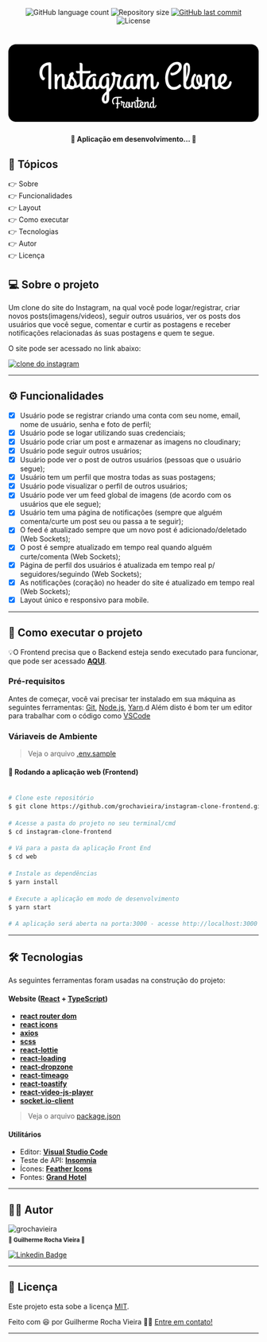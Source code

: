 <p align="center">
  <img alt="GitHub language count" src="https://img.shields.io/github/languages/count/grochavieira/instagram-clone-frontend?color=%2304D361&style=flat">

  <img alt="Repository size" src="https://img.shields.io/github/repo-size/grochavieira/instagram-clone-frontend?style=flat">
  
  <a href="https://github.com/grochavieira/instagram-clone-frontend/commits/master">
    <img alt="GitHub last commit" src="https://img.shields.io/github/last-commit/grochavieira/instagram-clone-frontend?style=flat">
  </a>
    
   <img alt="License" src="https://img.shields.io/badge/license-MIT-brightgreen?style=flat">

</p>
<h1 align="center">
    <img src="./.github/logo_frontend.png" />
</h1>

<h4 align="center"> 
	🚧  Aplicação em desenvolvimento... 🚧
</h4>

## 🏁 Tópicos

<p>
 👉<a href="#-sobre-o-projeto" style="text-decoration: none; "> Sobre</a> <br/>
👉<a href="#-funcionalidades" style="text-decoration: none; "> Funcionalidades</a> <br/>
👉<a href="#-layout" style="text-decoration: none"> Layout</a> <br/>
👉<a href="#-como-executar-o-projeto" style="text-decoration: none"> Como executar</a> <br/>
👉<a href="#-tecnologias" style="text-decoration: none"> Tecnologias</a> <br/>
👉<a href="#-autor" style="text-decoration: none"> Autor</a> <br/>
👉<a href="#user-content--licença" style="text-decoration: none"> Licença</a>

</p>

## 💻 Sobre o projeto

Um clone do site do Instagram, na qual você pode logar/registrar, criar novos posts(imagens/videos), seguir outros usuários, ver os posts dos usuários que você segue, comentar e curtir as postagens e receber notificações relacionadas ás suas postagens e quem te segue.

O site pode ser acessado no link abaixo:

<a align="center" href="https://grochavieira-instagram-clone-frontend.vercel.app/">
    <img alt="clone do instagram" src="https://img.shields.io/static/v1?label=site&message=clone-instagram&color=F75F50&style=flat&logo=vercel">
</a>

---

<a name="-funcionalidades"></a>

## ⚙️ Funcionalidades

- [x] Usuário pode se registrar criando uma conta com seu nome, email, nome de usuário, senha e foto de perfil;
- [x] Usuário pode se logar utilizando suas credenciais;
- [x] Usuário pode criar um post e armazenar as imagens no cloudinary;
- [x] Usuário pode seguir outros usuários;
- [x] Usuário pode ver o post de outros usuários (pessoas que o usuário segue);
- [x] Usuário tem um perfil que mostra todas as suas postagens;
- [x] Usuário pode visualizar o perfil de outros usuários;
- [x] Usuário pode ver um feed global de imagens (de acordo com os usuários que ele segue);
- [x] Usuário tem uma página de notificações (sempre que alguém comenta/curte um post seu ou passa a te seguir);
- [x] O feed é atualizado sempre que um novo post é adicionado/deletado (Web Sockets);
- [x] O post é sempre atualizado em tempo real quando alguém curte/comenta (Web Sockets);
- [x] Página de perfil dos usuários é atualizada em tempo real p/ seguidores/seguindo (Web Sockets);
- [x] As notificações (coração) no header do site é atualizado em tempo real (Web Sockets);
- [x] Layout único e responsivo para mobile.

---

<!-- ## 🎨 Layout

--- -->

## 🚀 Como executar o projeto

💡O Frontend precisa que o Backend esteja sendo executado para funcionar, que pode ser acessado **[AQUI](https://github.com/grochavieira/instagram-clone-backend)**.

### Pré-requisitos

Antes de começar, você vai precisar ter instalado em sua máquina as seguintes ferramentas:
[Git](https://git-scm.com), [Node.js](https://nodejs.org/en/), [Yarn](https://classic.yarnpkg.com/en/docs/install).d
Além disto é bom ter um editor para trabalhar com o código como [VSCode](https://code.visualstudio.com/)

### Váriaveis de Ambiente

> Veja o arquivo [.env.sample](https://github.com/grochavieira/instagram-clone-frontend/blob/master/web/.env.sample)

#### 🧭 Rodando a aplicação web (Frontend)

```bash

# Clone este repositório
$ git clone https://github.com/grochavieira/instagram-clone-frontend.git

# Acesse a pasta do projeto no seu terminal/cmd
$ cd instagram-clone-frontend

# Vá para a pasta da aplicação Front End
$ cd web

# Instale as dependências
$ yarn install

# Execute a aplicação em modo de desenvolvimento
$ yarn start

# A aplicação será aberta na porta:3000 - acesse http://localhost:3000

```

---

## 🛠 Tecnologias

As seguintes ferramentas foram usadas na construção do projeto:

#### **Website** ([React](https://reactjs.org/) + [TypeScript](https://www.typescriptlang.org/))

- **[react router dom](https://github.com/ReactTraining/react-router/tree/master/packages/react-router-dom)**
- **[react icons](https://react-icons.github.io/react-icons/)**
- **[axios](https://github.com/axios/axios)**
- **[scss](https://sass-lang.com/)**
- **[react-lottie](https://airbnb.io/lottie/)**
- **[react-loading](https://www.npmjs.com/package/react-loading)**
- **[react-dropzone](https://github.com/react-dropzone/react-dropzone)**
- **[react-timeago](https://www.npmjs.com/package/react-timeago)**
- **[react-toastify](https://www.npmjs.com/package/react-toastify)**
- **[react-video-js-player](https://www.npmjs.com/package/react-video-js-player)**
- **[socket.io-client](https://www.npmjs.com/package/socket.io-client)**

> Veja o arquivo [package.json](https://github.com/grochavieira/instagram-clone-frontend/blob/master/web/package.json)

#### **Utilitários**

- Editor: **[Visual Studio Code](https://code.visualstudio.com/)**
- Teste de API: **[Insomnia](https://insomnia.rest/)**
- Ícones: **[Feather Icons](https://feathericons.com/)**
- Fontes: **[Grand Hotel](https://fonts.google.com/specimen/GrandHotel)**

---

<a name="-autor"></a>

## 🦸‍♂️ **Autor**

<p>
 <img src="https://avatars.githubusercontent.com/u/48029638?s=460&u=40540691957b5aabf04e2e1d4cddf8d3633cb1be&v=4" width="150px;" alt="grochavieira"/>
 <br />
 <sub><strong>🌟 Guilherme Rocha Vieira 🌟</strong></sub>
</p>

<p align="center">

[![Linkedin Badge](https://img.shields.io/badge/-linkedin-blue?style=flat&logo=Linkedin&logoColor=white&link=https://www.linkedin.com/in/grochavieira/)](https://www.linkedin.com/in/grochavieira/)

</p>

---

## 📝 Licença

Este projeto esta sobe a licença [MIT](./LICENSE).

Feito com :satisfied: por Guilherme Rocha Vieira 👋🏽 [Entre em contato!](https://www.linkedin.com/in/grochavieira/)

---
